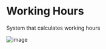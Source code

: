 # Working Hours

System that calculates working hours

![image](https://user-images.githubusercontent.com/12193814/107571437-ab366780-6bc9-11eb-8f65-f36d8c33b565.png)
